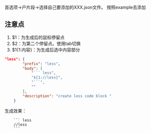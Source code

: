 首选项->户片段->选择自己要添加的XXX.json文件。
按照example去添加
## 注意点
1. $1：为生成后的鼠标停留点
2. $2：为第二个停留点。使用tab切换
3. $1{1:内容}：为生成后选中内容部分

``` json
"less": {
		"prefix": "less",
		"body": [
			"``` less",
			"${1://less}",
			"```",
			""
		],
		"description": "create less code block "
	}
```

生成效果：
```
    ``` less
    //less
    ```
```